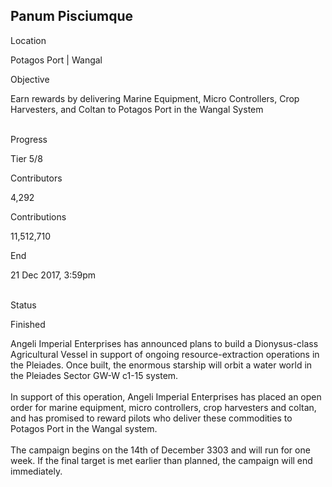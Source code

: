 ## Panum Pisciumque

Location

Potagos Port \| Wangal

Objective

Earn rewards by delivering Marine Equipment, Micro Controllers, Crop
Harvesters, and Coltan to Potagos Port in the Wangal System

\
Progress

Tier 5/8

Contributors

4,292

Contributions

11,512,710

End

21 Dec 2017, 3:59pm

\
Status

Finished

Angeli Imperial Enterprises has announced plans to build a
Dionysus-class Agricultural Vessel in support of ongoing
resource-extraction operations in the Pleiades. Once built, the enormous
starship will orbit a water world in the Pleiades Sector GW-W c1-15
system.\
\
In support of this operation, Angeli Imperial Enterprises has placed an
open order for marine equipment, micro controllers, crop harvesters and
coltan, and has promised to reward pilots who deliver these commodities
to Potagos Port in the Wangal system.\
\
The campaign begins on the 14th of December 3303 and will run for one
week. If the final target is met earlier than planned, the campaign will
end immediately.
